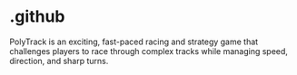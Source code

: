 # .github
PolyTrack is an exciting, fast-paced racing and strategy game that challenges players to race through complex tracks while managing speed, direction, and sharp turns.
